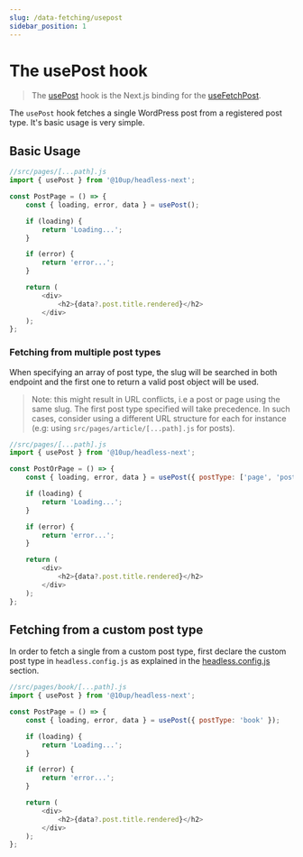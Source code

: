 ```yaml
---
slug: /data-fetching/usepost
sidebar_position: 1
---
```


# The usePost hook

> The [usePost](/api/modules/10up_headless_next#usepost) hook is the Next.js binding for the [useFetchPost](/api/namespaces/10up_headless_core.react#usefetchpost).

The `usePost` hook fetches a single WordPress post from a registered post type. It's basic usage is very simple.

## Basic Usage

```js
//src/pages/[...path].js
import { usePost } from '@10up/headless-next';

const PostPage = () => {
	const { loading, error, data } = usePost();

	if (loading) {
		return 'Loading...';
	}

	if (error) {
		return 'error...';
	}

	return (
		<div>
			<h2>{data?.post.title.rendered}</h2>
		</div>
	);
};
```

### Fetching from multiple post types

When specifying an array of post type, the slug will be searched in both endpoint and the first one to return a valid post object will be used.

> Note: this might result in URL conflicts, i.e a post or page using the same slug. The first post type specified will take precedence. In such cases, consider using a different URL structure for each for instance (e.g: using `src/pages/article/[...path].js` for posts).


```js
//src/pages/[...path].js
import { usePost } from '@10up/headless-next';

const PostOrPage = () => {
	const { loading, error, data } = usePost({ postType: ['page', 'post'] });

	if (loading) {
		return 'Loading...';
	}

	if (error) {
		return 'error...';
	}

	return (
		<div>
			<h2>{data?.post.title.rendered}</h2>
		</div>
	);
};
```

## Fetching from a custom post type

In order to fetch a single from a custom post type, first declare the custom post type in `headless.config.js` as explained in the [headless.config.js](/docs/getting-started/headless-config#custom-post-types) section.

```js
//src/pages/book/[...path].js
import { usePost } from '@10up/headless-next';

const PostPage = () => {
	const { loading, error, data } = usePost({ postType: 'book' });

	if (loading) {
		return 'Loading...';
	}

	if (error) {
		return 'error...';
	}

	return (
		<div>
			<h2>{data?.post.title.rendered}</h2>
		</div>
	);
};
```
